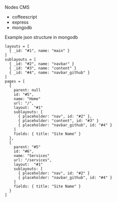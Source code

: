 Nodes CMS

- coffeescript
- express
- mongodb


Example json structure in mongodb

    layouts = [
      { _id: "#1", name: "main" }
    ]
    sublayouts = [
      { _id: "#2", name: "navbar" }
      { _id: "#3", name: "content" }
      { _id: "#4", name: "navbar_github" }
    ]
    pages = [
      {
        parent: null
        id: "#5",
        name: "Home"
        url: "/",
        layout:  "#1"
        sublayouts: [
          { placeholder: "nav", id: "#2" },
          { placeholder: "content", id: "#3" }
          { placeholder: "navbar_github", id: "#4" }
        ]
        fields: { title: "Site Name" }
      },
      {
        parent: "#5"
        id: "#6",
        name: "Services"
        url: "/services",
        layout:  "#1"
        sublayouts: [
          { placeholder: "nav", id: "#2" }
          { placeholder: "navbar_github", id: "#4" }
        ]
        fields: { title: "Site Name" }
      }
    ]
   